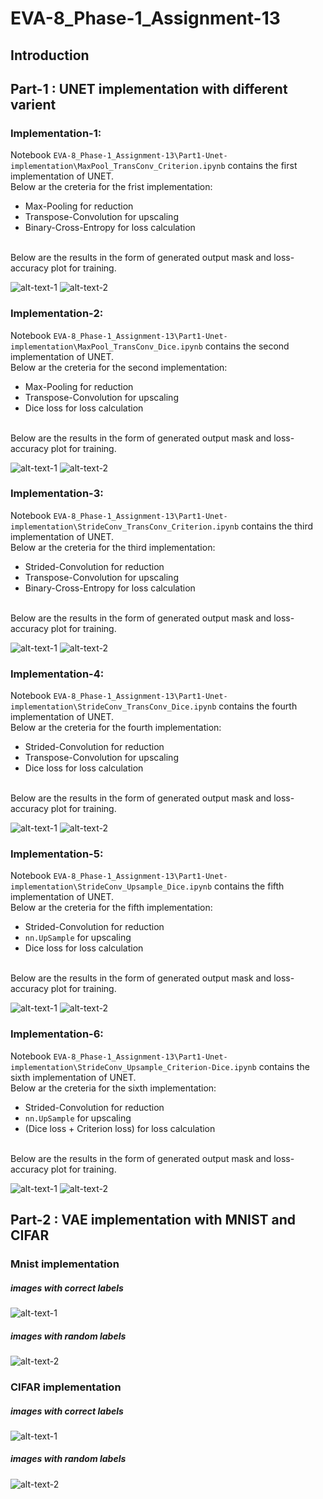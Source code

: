 # EVA-8_Phase-1_Assignment-13

## Introduction

## Part-1 : UNET implementation with different varient
### Implementation-1: 
Notebook `EVA-8_Phase-1_Assignment-13\Part1-Unet-implementation\MaxPool_TransConv_Criterion.ipynb` contains the first implementation of UNET.
<br> 
Below ar the creteria for the frist implementation:
 - Max-Pooling for reduction
 - Transpose-Convolution for upscaling
 - Binary-Cross-Entropy for loss calculation
<br>
Below are the results in the form of generated output mask and loss-accuracy plot for training.

![alt-text-1](Part1-Unet-implementation/util/out1.png "output1") ![alt-text-2](Part1-Unet-implementation/util/graph1.png "graph1")


### Implementation-2: 
Notebook `EVA-8_Phase-1_Assignment-13\Part1-Unet-implementation\MaxPool_TransConv_Dice.ipynb` contains the second implementation of UNET.
<br> 
Below ar the creteria for the second implementation:
- Max-Pooling for reduction
- Transpose-Convolution for upscaling
- Dice loss for loss calculation

<br>
Below are the results in the form of generated output mask and loss-accuracy plot for training.

![alt-text-1](Part1-Unet-implementation/util/out2.png "output1") ![alt-text-2](Part1-Unet-implementation/util/graph2.png "graph1")

### Implementation-3: 
Notebook `EVA-8_Phase-1_Assignment-13\Part1-Unet-implementation\StrideConv_TransConv_Criterion.ipynb` contains the third implementation of UNET.
<br> 
Below ar the creteria for the third implementation:
 - Strided-Convolution for reduction
 - Transpose-Convolution for upscaling 
 - Binary-Cross-Entropy for loss calculation

<br>
Below are the results in the form of generated output mask and loss-accuracy plot for training.

![alt-text-1](Part1-Unet-implementation/util/out3.png "output1") ![alt-text-2](Part1-Unet-implementation/util/graph3.png "graph1")

### Implementation-4: 
Notebook `EVA-8_Phase-1_Assignment-13\Part1-Unet-implementation\StrideConv_TransConv_Dice.ipynb` contains the fourth implementation of UNET.
<br> 
Below ar the creteria for the fourth implementation:
 - Strided-Convolution for reduction
 - Transpose-Convolution for upscaling 
 - Dice loss for loss calculation

<br>
Below are the results in the form of generated output mask and loss-accuracy plot for training.

![alt-text-1](Part1-Unet-implementation/util/out4.png "output1") ![alt-text-2](Part1-Unet-implementation/util/graph4.png "graph1")

### Implementation-5: 
Notebook `EVA-8_Phase-1_Assignment-13\Part1-Unet-implementation\StrideConv_Upsample_Dice.ipynb` contains the fifth implementation of UNET.
<br> 
Below ar the creteria for the fifth implementation:
 - Strided-Convolution for reduction
 - `nn.UpSample` for upscaling 
 - Dice loss for loss calculation

<br>
Below are the results in the form of generated output mask and loss-accuracy plot for training.

![alt-text-1](Part1-Unet-implementation/util/out5.png "output1") ![alt-text-2](Part1-Unet-implementation/util/graph5.png "graph1")

### Implementation-6:
Notebook `EVA-8_Phase-1_Assignment-13\Part1-Unet-implementation\StrideConv_Upsample_Criterion-Dice.ipynb` contains the sixth implementation of UNET.
<br> 
Below ar the creteria for the sixth implementation:
 - Strided-Convolution for reduction
 - `nn.UpSample` for upscaling 
 - (Dice loss + Criterion loss) for loss calculation

<br>
Below are the results in the form of generated output mask and loss-accuracy plot for training.

![alt-text-1](Part1-Unet-implementation/util/out6.png "output1") ![alt-text-2](Part1-Unet-implementation/util/graph6.png "graph1")

## Part-2 : VAE implementation with MNIST and CIFAR
### Mnist implementation
##### images with correct labels
![alt-text-1](Part2-VAE-implementation/util/mnist_org.png "output1") 
##### images with random labels
![alt-text-2](Part2-VAE-implementation/util/mnist_rand.png "graph1")

### CIFAR implementation
##### images with correct labels
![alt-text-1](Part2-VAE-implementation/util/cifar_org.png "output1") 
##### images with random labels
![alt-text-2](Part2-VAE-implementation/util/cifar_rand.png "graph1")